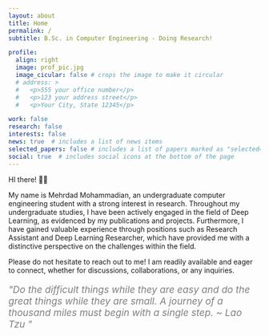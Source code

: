 ```yaml
---
layout: about
title: Home
permalink: /
subtitle: B.Sc. in Computer Engineering - Doing Research!

profile:
  align: right
  image: prof_pic.jpg
  image_cicular: false # crops the image to make it circular
  # address: >
  #   <p>555 your office number</p>
  #   <p>123 your address street</p>
  #   <p>Your City, State 12345</p>

work: false
research: false
interests: false
news: true  # includes a list of news items
selected_papers: false # includes a list of papers marked as "selected={true}"
social: true  # includes social icons at the bottom of the page
---
```



HI there! 🙋‍♂️

My name is Mehrdad Mohammadian, an undergraduate computer engineering student with a strong interest in research. Throughout my undergraduate studies, I have been actively engaged in the field of Deep Learning, as evidenced by my publications and projects. Furthermore, I have gained valuable experience through positions such as Research Assistant and Deep Learning Researcher, which have provided me with a distinctive perspective on the challenges within the field.





Please do not hesitate to reach out to me! I am readily available and eager to connect, whether for discussions, collaborations, or any inquiries.

<p style='margin-bottom: 5px; font-size: 19px; color: gray; font-style: italic;'>"Do the difficult things while they are easy and do the great things while they are small. A journey of a thousand miles must begin with a single step. ~ Lao Tzu "</p>



<!-- <p style='font-weight:bold; margin-bottom: 5px; font-size: 20px'> General Research Interests:</p>
I am enthusiastic to work on new areas and learn new skills. Here, you can find my general research interests:
- AI applications, Deep Learning, Machine Learning
- Natural Language Processing
- Computer Vision
- Data Science -->


<!-- <p style='margin-bottom: 5px; font-size: 20px'> Google Scholar Metrics:</p>
* Citations: 1
* h-index: 1 -->

<!-- Specific: Image Segmentation, Face anti-spoofing -->

